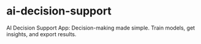 # ai-decision-support
 AI Decision Support App: Decision-making made simple. Train models, get insights, and export results.
